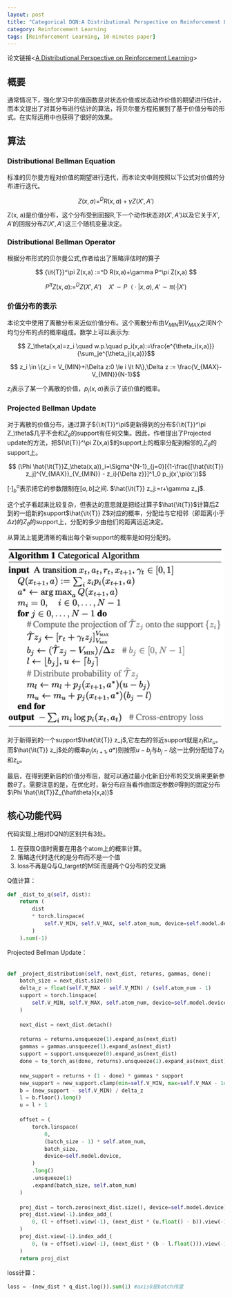 ```yaml
---
layout: post
title: "Categorical DQN:A Distributional Perspective on Reinforcement Learning"
category: Reinforcement Learning
tags: [Reinforcement Learning, 10-minutes paper]
---
```


论文链接<[A Distributional Perspective on Reinforcement Learning](https://arxiv.org/pdf/1707.06887.pdf)>

## 概要

通常情况下，强化学习中的值函数是对状态价值或状态动作价值的期望进行估计，而本文提出了对其分布进行估计的算法，将贝尔曼方程拓展到了基于价值分布的形式。在实际运用中也获得了很好的效果。

## 算法

### Distributional Bellman Equation

标准的贝尔曼方程对价值的期望进行迭代，而本论文中则按照以下公式对价值的分布进行迭代。

$$ Z(x, a) =^D R(x, a) +\gamma Z(X', A') $$

Z(x, a)是价值分布，这个分布受到回报R,下一个动作状态对$(X',A')$以及它关于$X',A'$的回报分布$Z(X',A')$这三个随机变量决定。

### Distributional Bellman Operator

根据分布形式的贝尔曼公式,作者给出了策略评估时的算子

$$ {\it{T}}^\pi Z(x,a) :=^D R(x,a)+\gamma P^\pi Z(x,a)  $$

$$ P^\pi Z(x,a):=^D Z(X',A') \quad X'\sim P（·|x,a),A' \sim \pi(·|X') $$

### 价值分布的表示

本论文中使用了离散分布来近似价值分布。这个离散分布由$V_{MIN}$到$V_{MAX}$之间N个均匀分布的点的概率组成。数学上可以表示为:

$$ Z_\theta(x,a)=z_i \quad w.p.\quad p_i(x,a):=\frac{e^{\theta_i(x,a)}}{\sum_je^{\theta_j(x,a)}}$$

$$ z_i \in \{z_i = V_{MIN}+i\Delta z:0 \le i \lt N\},\Delta z := \frac{V_{MAX}-V_{MIN}}{N-1}$$

$z_i$表示了某一个离散的价值，$p_i(x,a)$表示了该价值的概率。


### Projected Bellman Update

对于离散的价值分布，通过算子${\it{T}}^\pi$更新得到的分布${\it{Τ}}^\pi Z_\theta$几乎不会和$Z_\theta$的support有任何交集。因此，作者提出了Projected update的方法，把${\it{T}}^\pi Z(x,a)$的support上的概率分配到相邻的,$Z_\theta$的support上。

$$ (\Phi \hat{\it{T}}Z_\theta(x,a))_i=\Sigma^{N-1}_{j=0}[{1-\frac{[\hat{\it{T}} z_j]^{V_{MAX}}_{V_{MIN}} - z_i}{\Delta z}}]^1_0 p_j(x',\pi(x'))$$

$[·]^a_b$表示把它的参数限制在$[a,b]$之间.
$\hat{\it{T}} z_j:=r+\gamma z_j$.

这个式子看起来比较复杂，但表达的意思就是把经过算子$\hat{\it{T}}$计算后Z到的一组新的support$\hat{\it{T}} Z$对应的概率，分配给与它相邻（即距离小于$\Delta z$)的$Z_\theta$的support上，分配的多少由他们的距离远近决定。

从算法上能更清晰的看出每个新support的概率是如何分配的。

![20200819160058](https://raw.githubusercontent.com/lanpartis/DocsPics/master/images_for_docs/20200819160058.png)

对于新得到的一个support$\hat{\it{T}} z_j$,它左右的邻近support就是$z_l$和$z_u$，而$\hat{\it{T}} z_j$处的概率$p_j(x_{t+1},a*)$则按照$u-b_j$与$b_j-l$这一比例分配给了$z_l$和$z_u$。

最后，在得到更新后的价值分布后，就可以通过最小化新旧分布的交叉熵来更新参数$\theta$了。需要注意的是，在优化时，新分布应当看作由固定参数$\hat\theta$得到的固定分布$\Phi \hat{\it{T}}Z_{\hat\theta}(x,a))$

## 核心功能代码
代码实现上相对DQN的区别共有3处。
1. 在获取Q值时需要在用各个atom上的概率计算。
2. 策略迭代时迭代的是分布而不是一个值
3. loss不再是Q与Q_target的MSE而是两个Q分布的交叉熵

Q值计算：
```python
def _dist_to_q(self, dist):
    return (
        dist
        * torch.linspace(
            self.V_MIN, self.V_MAX, self.atom_num, device=self.model.device
        )
    ).sum(-1)
```

Projected Bellman Update：
```python

def _project_distribution(self, next_dist, returns, gammas, done):
    batch_size = next_dist.size(0)
    delta_z = float(self.V_MAX - self.V_MIN) / (self.atom_num - 1)
    support = torch.linspace(
        self.V_MIN, self.V_MAX, self.atom_num, device=self.model.device
    )

    next_dist = next_dist.detach()

    returns = returns.unsqueeze(1).expand_as(next_dist)
    gammas = gammas.unsqueeze(1).expand_as(next_dist)
    support = support.unsqueeze(0).expand_as(next_dist)
    done = to_torch_as(done, returns).unsqueeze(1).expand_as(next_dist)

    new_support = returns + (1 - done) * gammas * support
    new_support = new_support.clamp(min=self.V_MIN, max=self.V_MAX - 1e-4)
    b = (new_support - self.V_MIN) / delta_z
    l = b.floor().long()
    u = l + 1

    offset = (
        torch.linspace(
            0,
            (batch_size - 1) * self.atom_num,
            batch_size,
            device=self.model.device,
        )
        .long()
        .unsqueeze(1)
        .expand(batch_size, self.atom_num)
    )

    proj_dist = torch.zeros(next_dist.size(), device=self.model.device)
    proj_dist.view(-1).index_add_(
        0, (l + offset).view(-1), (next_dist * (u.float() - b)).view(-1)
    )
    proj_dist.view(-1).index_add_(
        0, (u + offset).view(-1), (next_dist * (b - l.float())).view(-1)
    )
    return proj_dist
```

loss计算：
```python
loss = -(new_dist * q_dist.log()).sum(1) #axis0是batch纬度
```